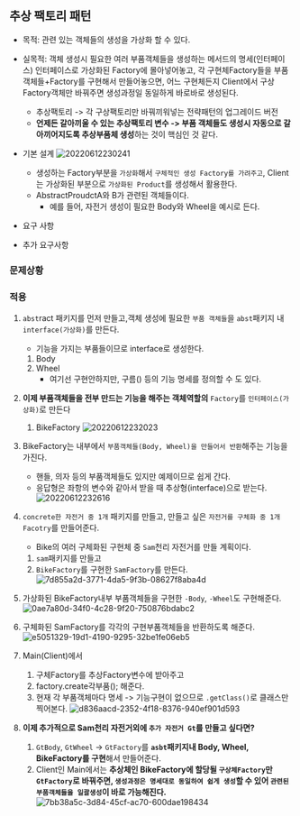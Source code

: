 ## 추상 팩토리 패턴

- 목적: 관련 있는 객체들의 생성을 가상화 할 수 있다.
- 실목적: 객체 생성시 필요한 여러 부품객체들을 생성하는 메서드의 명세(인터페이스) 인터페이스로 가상화된 Factory에 몰아넣어놓고, 각 구현체Factory들을 부품객체들+Factory를 구현해서 만들어놓으면, 어느 구현체든지 Client에서 구상Factory객체만 바꿔주면 생성과정일 동일하게 바로바로 생성된다.
    - 추상팩토리 -> 각 구상팩토리만 바꿔끼워넣는 전략패턴의 업그레이드 버전
    - **언제든 갈아끼울 수 있는 추상팩토리 변수 -> 부품 객체들도 생성시 자동으로 갈아끼어지도록 추상부품체 생성**하는 것이 핵심인 것 같다.


- 기본 설계
	![20220612230241](https://raw.githubusercontent.com/is2js/screenshots/main/20220612230241.png)
	- 생성하는 Factory부분을 `가상화`해서  `구체적인 생성 Factory를 가려주고`, Client는 가상화된 부분으로 `가상화된 Product`를 생성해서 활용한다.
	- AbstractProudctA와 B가 관련된 객체들이다.
		- 예를 들어, 자전거 생성이 필요한 Body와 Wheel을 예시로 든다.

- 요구 사항

- 추가 요구사항

### 문제상황

### 적용
1. `abst`ract 패키지를 먼저 만들고,객체 생성에 필요한 `부품 객체들`을 `abst`패키지 내 `interface(가상화)`를 만든다.
	- 기능을 가지는 부품들이므로 interface로 생성한다.
	1. Body
	2. Wheel
		- 여기선 구현안하지만, 구름() 등의 기능 명세를 정의할 수 도 있다.
2. **이제 부품객체들을 전부 만드는 기능을 해주는 객체역할의**  `Factory`를 `인터페이스(가상화)`로 만든다
	1. BikeFactory
	![20220612232023](https://raw.githubusercontent.com/is2js/screenshots/main/20220612232023.png)

3. BikeFactory는 내부에서 `부품객체들(Body, Wheel)을 만들어서 반환`해주는 기능을 가진다.
	- 핸들, 의자 등의 부품객체들도 있지만 예제이므로 쉽게 간다.
	- 응답형은 좌항의 변수와 같아서 받을 때 추상형(interface)으로 받는다.
	![20220612232616](https://raw.githubusercontent.com/is2js/screenshots/main/20220612232616.png)

4. `concrete한 자전거 중 1개` 패키지를 만들고, 만들고 싶은 `자전거를 구체화 중 1개 Facotry`를 만들어준다.
	- Bike의 여러 구체화된 구현체 중 `Sam`천리 자전거를 만들 계획이다.
	1. `sam`패키지를 만들고
	2. `BikeFactory`를 구현한 `SamFactory`를 만든다. 
		![7d855a2d-3771-4da5-9f3b-08627f8aba4d](https://raw.githubusercontent.com/is2js/screenshots/main/7d855a2d-3771-4da5-9f3b-08627f8aba4d.gif)


5. 가상화된 BikeFactory내부 부품객체들을 구현한 `-Body`, `-Wheel`도 구현해준다.
	![0ae7a80d-34f0-4c28-9f20-750876bdabc2](https://raw.githubusercontent.com/is2js/screenshots/main/0ae7a80d-34f0-4c28-9f20-750876bdabc2.gif)

6. 구체화된 SamFactory를 각각의 구현부품객체들을 반환하도록 해준다.
	![e5051329-19d1-4190-9295-32be1fe06eb5](https://raw.githubusercontent.com/is2js/screenshots/main/e5051329-19d1-4190-9295-32be1fe06eb5.gif)

7. Main(Client)에서
	1. 구체Factory를 추상Factory변수에 받아주고
	2. factory.create각부품(); 해준다.
	3. 현재 각 부품객체마다 명세 -> 기능구현이 없으므로 `.getClass()`로 클래스만 찍어본다.
	![d836aacd-2352-4f18-8376-940ef901d593](https://raw.githubusercontent.com/is2js/screenshots/main/d836aacd-2352-4f18-8376-940ef901d593.gif)


8. **이제 추가적으로 Sam천리 자전거외에 `추가 자전거 Gt`를 만들고 싶다면?**
	1. `GtBody`, `GtWheel` -> `GtFactory`를 **`asbt`패키지내 Body, Wheel, BikeFactory를 구현**해서 만들어준다. 
	2. Client인 Main에서는 **추상체인 BikeFactory에 할당될 `구상체Factory`만 `GtFactory`로 바꿔주면, `생성과정은 명세대로 동일하여 쉽게 생성`할 수 있어 `관련된 부품객체들을 일괄생성`이 바로 가능해진다.**
	![7bb38a5c-3d84-45cf-ac70-600dae198434](https://raw.githubusercontent.com/is2js/screenshots/main/7bb38a5c-3d84-45cf-ac70-600dae198434.gif)
